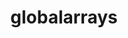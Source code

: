 ---
title: "globalarrays"
layout: cache
categories: [package, develop-2024-06-02]
meta: {"versions": ["5.8.2"], "compilers": ["cce@=15.0.1", "gcc@=10.3.0", "gcc@=11.4.0", "gcc@=9.4.0", "oneapi@=2024.0.0"], "oss": ["rhel8", "sle_hpc15", "ubuntu20.04", "ubuntu22.04"], "platforms": ["linux"], "targets": ["neoverse_v1", "ppc64le", "x86_64_v3", "x86_64_v4", "zen4"], "stacks": ["e4s", "e4s-cray-rhel", "e4s-cray-sles", "e4s-neoverse_v1", "e4s-oneapi", "e4s-power", "root"], "num_specs": 6, "num_specs_by_stack": {"e4s-cray-rhel": 1, "root": 6, "e4s-cray-sles": 1, "e4s-power": 1, "e4s-neoverse_v1": 1, "e4s": 1, "e4s-oneapi": 1}}
spec_details: [{"hash": "d52pb44wnaruz2q2tqgdyildt6rfyqpl", "compiler": "cce@=15.0.1", "versions": ["5.8.2"], "os": "rhel8", "platform": "linux", "target": "zen4", "variants": ["armci=mpi-ts", "build_system=autotools", "~scalapack"], "stacks": ["e4s-cray-rhel", "root"], "size": "-", "tarball": "https://binaries.spack.io/develop-2024-06-02/build_cache/linux-rhel8-zen4/cce-15.0.1/globalarrays-5.8.2/linux-rhel8-zen4-cce-15.0.1-globalarrays-5.8.2-d52pb44wnaruz2q2tqgdyildt6rfyqpl.spack"}, {"hash": "e7wtxt4cougewetup7qdnapj6wpdio3z", "compiler": "gcc@=10.3.0", "versions": ["5.8.2"], "os": "sle_hpc15", "platform": "linux", "target": "x86_64_v4", "variants": ["armci=mpi-ts", "build_system=autotools", "~scalapack"], "stacks": ["e4s-cray-sles", "root"], "size": "-", "tarball": "https://binaries.spack.io/develop-2024-06-02/build_cache/linux-sle_hpc15-x86_64_v4/gcc-10.3.0/globalarrays-5.8.2/linux-sle_hpc15-x86_64_v4-gcc-10.3.0-globalarrays-5.8.2-e7wtxt4cougewetup7qdnapj6wpdio3z.spack"}, {"hash": "3qzuahei6c35rxt6tgrrqtxmjubnqn5j", "compiler": "gcc@=9.4.0", "versions": ["5.8.2"], "os": "ubuntu20.04", "platform": "linux", "target": "ppc64le", "variants": ["armci=mpi-ts", "build_system=autotools", "~scalapack"], "stacks": ["e4s-power", "root"], "size": "-", "tarball": "https://binaries.spack.io/develop-2024-06-02/build_cache/linux-ubuntu20.04-ppc64le/gcc-9.4.0/globalarrays-5.8.2/linux-ubuntu20.04-ppc64le-gcc-9.4.0-globalarrays-5.8.2-3qzuahei6c35rxt6tgrrqtxmjubnqn5j.spack"}, {"hash": "tlwv4nh5fwxdbhqldrzepkhukogu4mlz", "compiler": "gcc@=11.4.0", "versions": ["5.8.2"], "os": "ubuntu22.04", "platform": "linux", "target": "neoverse_v1", "variants": ["armci=mpi-ts", "build_system=autotools", "~scalapack"], "stacks": ["root", "e4s-neoverse_v1"], "size": "-", "tarball": "https://binaries.spack.io/develop-2024-06-02/build_cache/linux-ubuntu22.04-neoverse_v1/gcc-11.4.0/globalarrays-5.8.2/linux-ubuntu22.04-neoverse_v1-gcc-11.4.0-globalarrays-5.8.2-tlwv4nh5fwxdbhqldrzepkhukogu4mlz.spack"}, {"hash": "yjuko4xbqt6riemwk26enjupwdurk2xg", "compiler": "gcc@=11.4.0", "versions": ["5.8.2"], "os": "ubuntu22.04", "platform": "linux", "target": "x86_64_v3", "variants": ["armci=mpi-ts", "build_system=autotools", "~scalapack"], "stacks": ["root", "e4s"], "size": "-", "tarball": "https://binaries.spack.io/develop-2024-06-02/build_cache/linux-ubuntu22.04-x86_64_v3/gcc-11.4.0/globalarrays-5.8.2/linux-ubuntu22.04-x86_64_v3-gcc-11.4.0-globalarrays-5.8.2-yjuko4xbqt6riemwk26enjupwdurk2xg.spack"}, {"hash": "oonqnka76itfpjxrw7ugm7luoamjz2ml", "compiler": "oneapi@=2024.0.0", "versions": ["5.8.2"], "os": "ubuntu22.04", "platform": "linux", "target": "x86_64_v3", "variants": ["armci=mpi-ts", "build_system=autotools", "~scalapack"], "stacks": ["e4s-oneapi", "root"], "size": "-", "tarball": "https://binaries.spack.io/develop-2024-06-02/build_cache/linux-ubuntu22.04-x86_64_v3/oneapi-2024.0.0/globalarrays-5.8.2/linux-ubuntu22.04-x86_64_v3-oneapi-2024.0.0-globalarrays-5.8.2-oonqnka76itfpjxrw7ugm7luoamjz2ml.spack"}]
---